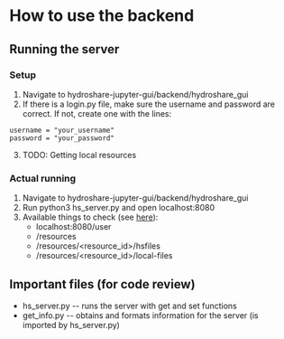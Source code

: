 # How to use the backend
## Running the server
### Setup
1. Navigate to hydroshare-jupyter-gui/backend/hydroshare_gui
2. If there is a login.py file, make sure the username and password are correct. If not, create one with the lines:

```
username = "your_username"
password = "your_password"
```
3. TODO: Getting local resources

### Actual running

1. Navigate to hydroshare-jupyter-gui/backend/hydroshare_gui
2. Run python3 hs_server.py and open localhost:8080
3. Available things to check (see [here](https://github.com/kylecombes/hydroshare-jupyter-gui/blob/dev/documentation/API_response_formats.md)):
    * localhost:8080/user
    * /resources
    * /resources/<resource_id>/hsfiles
    * /resources/<resource_id>/local-files

## Important files (for code review)
* hs_server.py -- runs the server with get and set functions
* get_info.py -- obtains and formats information for the server (is imported by hs_server.py)